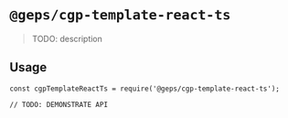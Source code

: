 # `@geps/cgp-template-react-ts`

> TODO: description

## Usage

```
const cgpTemplateReactTs = require('@geps/cgp-template-react-ts');

// TODO: DEMONSTRATE API
```
